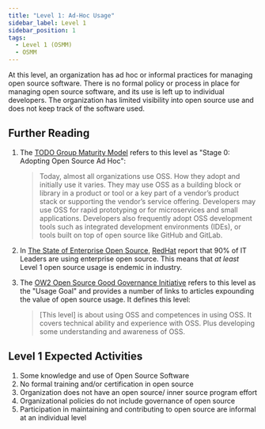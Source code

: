 ```yaml
---
title: "Level 1: Ad-Hoc Usage"
sidebar_label: Level 1
sidebar_position: 1
tags:
  - Level 1 (OSMM)
  - OSMM
---
```

At this level, an organization has ad hoc or informal practices for managing open source software. There is no formal policy or process in place for managing open source software, and its use is left up to individual developers. The organization has limited visibility into open source use and does not keep track of the software used.

## Further Reading

1. The [TODO Group Maturity Model](../Training/Evolution-OSPO) refers to this level as "Stage 0: Adopting Open Source Ad Hoc":

    > Today, almost all organizations use OSS. How they adopt and initially use it varies. They may use OSS as a building block or library in a product or tool or a key part of a vendor’s product stack or supporting the vendor’s service offering. Developers may use OSS for rapid prototyping or for microservices and small applications. Developers also frequently adopt OSS development tools such as integrated development environments (IDEs), or tools built on top of open source like GitHub and GitLab.

2. In [The State of Enterprise Open Source](https://www.redhat.com/en/enterprise-open-source-report/2022), [RedHat](https://redhat.com) report that 90% of IT Leaders are using enterprise open source.  This means that _at least_ Level 1 open source usage is endemic in industry.

3. The [OW2 Open Source Good Governance Initiative](https://www.ow2.org/view/OSS_Governance/Level_1) refers to this level as the "Usage Goal" and provides a number of links to articles expounding the value of open source usage.  It defines this level: 

    > [This level] is about using OSS and competences in using OSS. It covers technical ability and experience with OSS. Plus developing some understanding and awareness of OSS.


## Level 1 Expected Activities
1. Some knowledge and use of Open Source Software
2. No formal training and/or certification in open source
3. Organization does not have an open source/ inner source program effort
4. Organizational policies do not include governance of open source
5. Participation in maintaining and contributing to open source are informal at an individual level
<BokTagList tag="Level 1 (OSMM)" filter="Activities" />
